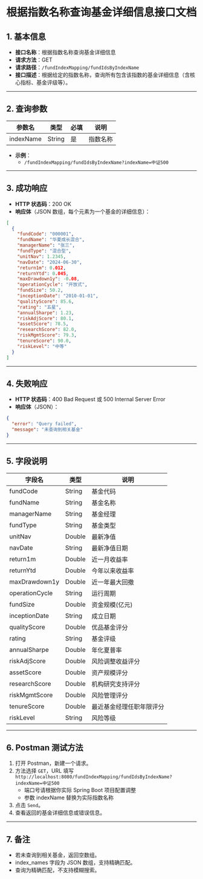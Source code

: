 # 根据指数名称查询基金详细信息接口文档

## 1. 基本信息

- **接口名称**：根据指数名称查询基金详细信息
- **请求方法**：GET
- **请求路径**：`/fundIndexMapping/fundIdsByIndexName`
- **接口描述**：根据给定的指数名称，查询所有包含该指数的基金详细信息（含核心指标、基金评级等）。

---

## 2. 查询参数

| 参数名    | 类型   | 必填 | 说明     |
|-----------|--------|------|----------|
| indexName | String | 是   | 指数名称 |

- **示例**：
  - `/fundIndexMapping/fundIdsByIndexName?indexName=中证500`

---

## 3. 成功响应

- **HTTP 状态码**：200 OK
- **响应体**（JSON 数组，每个元素为一个基金的详细信息）：

```json
[
  {
    "fundCode": "000001",
    "fundName": "华夏成长混合",
    "managerName": "张三",
    "fundType": "混合型",
    "unitNav": 1.2345,
    "navDate": "2024-06-30",
    "return1m": 0.012,
    "returnYtd": 0.045,
    "maxDrawdown1y": -0.08,
    "operationCycle": "开放式",
    "fundSize": 50.2,
    "inceptionDate": "2010-01-01",
    "qualityScore": 85.6,
    "rating": "五星",
    "annualSharpe": 1.23,
    "riskAdjScore": 80.1,
    "assetScore": 78.5,
    "researchScore": 82.0,
    "riskMgmtScore": 79.3,
    "tenureScore": 90.0,
    "riskLevel": "中等"
  }
]
```

---

## 4. 失败响应

- **HTTP 状态码**：400 Bad Request 或 500 Internal Server Error
- **响应体**（JSON）：

```json
{
  "error": "Query failed",
  "message": "未查询到相关基金"
}
```

---

## 5. 字段说明

| 字段名         | 类型    | 说明                 |
|----------------|---------|----------------------|
| fundCode       | String  | 基金代码             |
| fundName       | String  | 基金名称             |
| managerName    | String  | 基金经理             |
| fundType       | String  | 基金类型             |
| unitNav        | Double  | 最新净值             |
| navDate        | String  | 最新净值日期         |
| return1m       | Double  | 近一月收益率         |
| returnYtd      | Double  | 今年以来收益率       |
| maxDrawdown1y  | Double  | 近一年最大回撤       |
| operationCycle | String  | 运行周期             |
| fundSize       | Double  | 资金规模(亿元)       |
| inceptionDate  | String  | 成立日期             |
| qualityScore   | Double  | 优品基金评分         |
| rating         | String  | 基金评级             |
| annualSharpe   | Double  | 年化夏普率           |
| riskAdjScore   | Double  | 风险调整收益评分     |
| assetScore     | Double  | 资产规模评分         |
| researchScore  | Double  | 机构研究支持评分     |
| riskMgmtScore  | Double  | 风险管理评分         |
| tenureScore    | Double  | 最近基金经理任职年限评分 |
| riskLevel      | String  | 风险等级             |

---

## 6. Postman 测试方法

1. 打开 Postman，新建一个请求。
2. 方法选择 `GET`，URL 填写 `http://localhost:8080/fundIndexMapping/fundIdsByIndexName?indexName=中证500`
   - 端口号请根据你实际 Spring Boot 项目配置调整
   - 参数 indexName 替换为实际指数名称
3. 点击 `Send`。
4. 查看返回的基金详细信息或错误信息。

---

## 7. 备注

- 若未查询到相关基金，返回空数组。
- index_names 字段为 JSON 数组，支持精确匹配。
- 查询为精确匹配，不支持模糊搜索。 